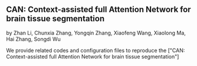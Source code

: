 ## CAN: Context-assisted full Attention Network for brain tissue segmentation
by Zhan Li, Chunxia Zhang, Yongqin Zhang, Xiaofeng Wang, Xiaolong Ma, Hai Zhang, Songdi Wu

We provide related codes and configuration files to reproduce the ["CAN: Context-assisted full Attention Network for brain tissue segmentation"]
